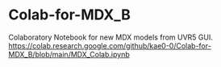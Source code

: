 # Colab-for-MDX_B
Colaboratory Notebook for new MDX models from UVR5 GUI. 
https://colab.research.google.com/github/kae0-0/Colab-for-MDX_B/blob/main/MDX_Colab.ipynb
